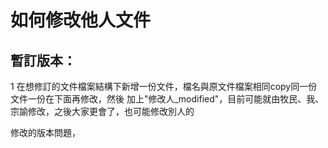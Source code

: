 # 如何修改他人文件

## 暫訂版本：

1 在想修訂的文件檔案結構下新增一份文件，檔名與原文件檔案相同copy同一份文件一份在下面再修改，然後 加上"修改人\_modified"，目前可能就由牧民、我、宗諭修改，之後大家更會了，也可能修改別人的

修改的版本問題，

